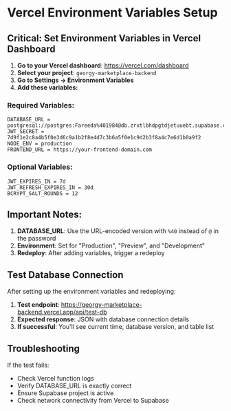 # Vercel Environment Variables Setup

## Critical: Set Environment Variables in Vercel Dashboard

1. **Go to your Vercel dashboard**: https://vercel.com/dashboard
2. **Select your project**: `georgy-marketplace-backend`
3. **Go to Settings → Environment Variables**
4. **Add these variables:**

### Required Variables:
```
DATABASE_URL = postgresql://postgres:Fareeda%401984@db.zrxtlbhdpgtdjetuuebt.supabase.co:5432/postgres
JWT_SECRET = 7d9f1e2c8a4b5f0e3d6c9a1b2f8e4d7c3b6a5f0e1c9d2b3f8a4c7e6d1b0a9f2
NODE_ENV = production
FRONTEND_URL = https://your-frontend-domain.com
```

### Optional Variables:
```
JWT_EXPIRES_IN = 7d
JWT_REFRESH_EXPIRES_IN = 30d
BCRYPT_SALT_ROUNDS = 12
```

## Important Notes:

1. **DATABASE_URL**: Use the URL-encoded version with `%40` instead of `@` in the password
2. **Environment**: Set for "Production", "Preview", and "Development"
3. **Redeploy**: After adding variables, trigger a redeploy

## Test Database Connection

After setting up the environment variables and redeploying:

1. **Test endpoint**: https://georgy-marketplace-backend.vercel.app/api/test-db
2. **Expected response**: JSON with database connection details
3. **If successful**: You'll see current time, database version, and table list

## Troubleshooting

If the test fails:
- Check Vercel function logs
- Verify DATABASE_URL is exactly correct
- Ensure Supabase project is active
- Check network connectivity from Vercel to Supabase